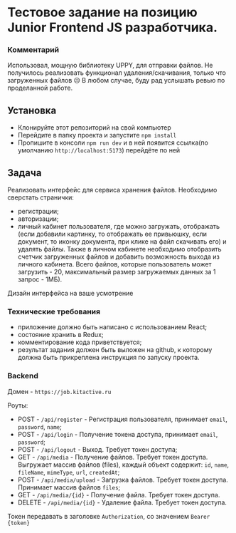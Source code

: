 # Тестовое задание на позицию Junior Frontend JS разработчика.

### Комментарий

Использовал, мощную библиотеку UPPY, для отправки файлов.
Не получилось реализовать функционал удаления/скачивания, только что загруженных файлов :disappointed_relieved:
В любом случае, буду рад услышать ревью по проделанной работе.

## Установка

* Клонируйте этот репозиторий на свой компьютер
* Перейдите в папку проекта и запустите `npm install`
* Пропишите в консоли `npm run dev` и в ней появится ссылка(по умолчанию `http://localhost:5173`) перейдёте по ней

## Задача

Реализовать интерфейс для сервиса хранения файлов.
Необходимо сверстать странички:
- регистрации;
- авторизации;
- личный кабинет пользователя, где можно загружать, отображать (если добавили картинку, то отображать ее привьюшку, если документ, то иконку документа, при клике на файл скачивать его) и удалять файлы. Также в личном кабинете необходимо отобразить счетчик загруженных файлов и добавить возможность выхода из личного кабинета. Всего файлов, которые пользователь может загрузить - 20, максимальный размер загружаемых данных за 1 запрос - 1MБ).

Дизайн интерфейса на ваше усмотрение

### Технические требования

- приложение должно быть написано с использованием React;
- состояние хранить в Redux;
- комментирование кода приветствуется;
- результат задания должен быть выложен на github, к которому должна быть прикреплена инструкция по запуску проекта.

### Backend

Домен - `https://job.kitactive.ru`

Роуты:

- POST - `/api/register` - Регистрация пользователя, принимает `email`, `password`, `name`;
- POST - `/api/login` - Получение токена доступа, принимает `email`, `password`;
- POST - `/api/logout` - Выход. Требует токен доступа;
- GET - `/api/media` - Получение файлов. Требует токен доступа. Выгружает массив файлов (files), каждый объект содержит: `id`, `name`, `fileName`, `mimeType`, `url`, `createdAt`;
- POST - `/api/media/upload` - Загрузка файлов. Требует токен доступа. Принимает массив файлов `files`;
- GET - `/api/media/{id}` - Получение файла. Требует токен доступа.
- DELETE - `/api/media/{id}` - Удаление файла. Требует токен доступа.

Токен передавать в заголовке `Authorization`, со значением `Bearer {token}`
